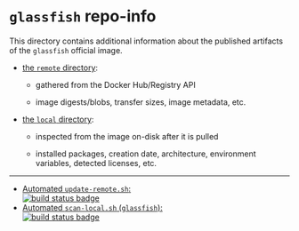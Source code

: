 # `glassfish` repo-info

This directory contains additional information about the published artifacts of the `glassfish` official image.

-	[the `remote` directory](remote/):

	-	gathered from the Docker Hub/Registry API

	-	image digests/blobs, transfer sizes, image metadata, etc.

-	[the `local` directory](local/):

	-	inspected from the image on-disk after it is pulled

	-	installed packages, creation date, architecture, environment variables, detected licenses, etc.

---

-	[Automated `update-remote.sh`:  
	![build status badge](https://doi-janky.infosiftr.net/job/repo-info/job/remote/badge/icon)](https://doi-janky.infosiftr.net/job/repo-info/job/remote/)
-	[Automated `scan-local.sh` (`glassfish`):  
	![build status badge](https://doi-janky.infosiftr.net/job/repo-info/job/local/job/glassfish/badge/icon)](https://doi-janky.infosiftr.net/job/repo-info/job/local/job/glassfish)
